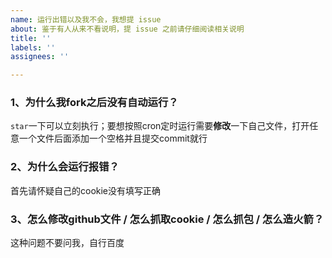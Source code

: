 ```yaml
---
name: 运行出错以及我不会，我想提 issue
about: 鉴于有人从来不看说明，提 issue 之前请仔细阅读相关说明
title: ''
labels: ''
assignees: ''

---
```


### 1、为什么我fork之后没有自动运行？
`star`一下可以立刻执行；要想按照cron定时运行需要**修改**一下自己文件，打开任意一个文件后面添加一个空格并且提交commit就行

### 2、为什么会运行报错？
首先请怀疑自己的cookie没有填写正确

### 3、怎么修改github文件 / 怎么抓取cookie / 怎么抓包 / 怎么造火箭？
这种问题不要问我，自行百度
